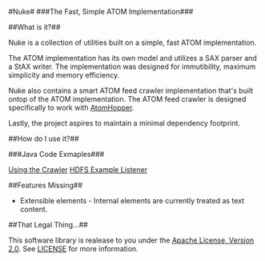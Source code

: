 #Nuke#
###The Fast, Simple ATOM Implementation###

##What is it?##

Nuke is a collection of utilities built on a simple, fast ATOM implementation.

The ATOM implementation has its own model and utilizes a SAX parser and a StAX
writer. The implementation was designed for immutibility, maximum simplicity 
and memory efficiency.

Nuke also contains a smart ATOM feed crawler implementation that's built ontop of
the ATOM implementation. The ATOM feed crawler is designed specifically to work 
with [AtomHopper](http://atomhopper.org/).

Lastly, the project aspires to maintain a minimal dependency footprint.

##How do I use it?##

###Java Code Exmaples###

[Using the Crawler](https://github.com/zinic/atom-nuke/blob/master/src/main/java/net/jps/nuke/HDFSMain.java)
[HDFS Example Listener](https://github.com/zinic/atom-nuke/blob/master/src/main/java/net/jps/nuke/listener/hadoop/HDFSFeedListener.java)

##Features Missing##

* Extensible elements - Internal elements are currently treated as text content.

##That Legal Thing...##

This software library is realease to you under the [Apache License, Version 2.0](http://www.apache.org/licenses/LICENSE-2.0.html). See [LICENSE](https://github.com/zinic/atom-nuke/blob/master/LICENSE) for more information.
